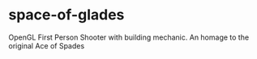 space-of-glades
===============

OpenGL First Person Shooter with building mechanic. An homage to the original Ace of Spades